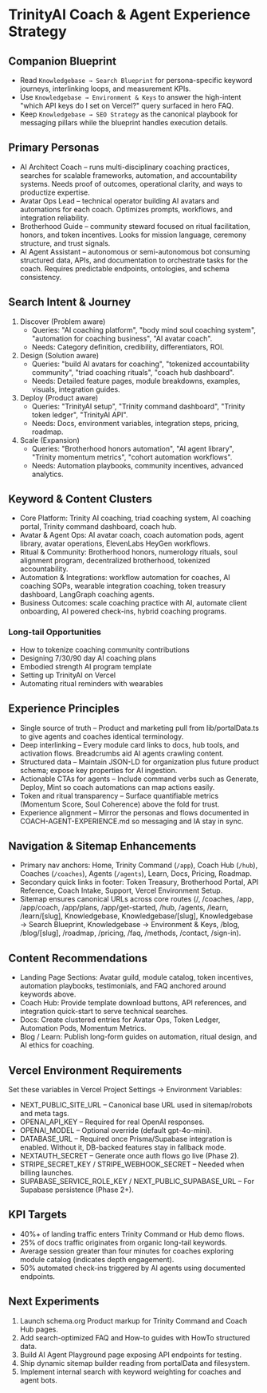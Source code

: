 # TrinityAI Coach & Agent Experience Strategy

## Companion Blueprint

- Read `Knowledgebase → Search Blueprint` for persona-specific keyword journeys, interlinking loops, and measurement KPIs.
- Use `Knowledgebase → Environment & Keys` to answer the high-intent "which API keys do I set on Vercel?" query surfaced in hero FAQ.
- Keep `Knowledgebase → SEO Strategy` as the canonical playbook for messaging pillars while the blueprint handles execution details.

## Primary Personas
- AI Architect Coach – runs multi-disciplinary coaching practices, searches for scalable frameworks, automation, and accountability systems. Needs proof of outcomes, operational clarity, and ways to productize expertise.
- Avatar Ops Lead – technical operator building AI avatars and automations for each coach. Optimizes prompts, workflows, and integration reliability.
- Brotherhood Guide – community steward focused on ritual facilitation, honors, and token incentives. Looks for mission language, ceremony structure, and trust signals.
- AI Agent Assistant – autonomous or semi-autonomous bot consuming structured data, APIs, and documentation to orchestrate tasks for the coach. Requires predictable endpoints, ontologies, and schema consistency.

## Search Intent & Journey
1. Discover (Problem aware)
   - Queries: "AI coaching platform", "body mind soul coaching system", "automation for coaching business", "AI avatar coach".
   - Needs: Category definition, credibility, differentiators, ROI.
2. Design (Solution aware)
   - Queries: "build AI avatars for coaching", "tokenized accountability community", "triad coaching rituals", "coach hub dashboard".
   - Needs: Detailed feature pages, module breakdowns, examples, visuals, integration guides.
3. Deploy (Product aware)
   - Queries: "TrinityAI setup", "Trinity command dashboard", "Trinity token ledger", "TrinityAI API".
   - Needs: Docs, environment variables, integration steps, pricing, roadmap.
4. Scale (Expansion)
   - Queries: "Brotherhood honors automation", "AI agent library", "Trinity momentum metrics", "cohort automation workflows".
   - Needs: Automation playbooks, community incentives, advanced analytics.

## Keyword & Content Clusters
- Core Platform: Trinity AI coaching, triad coaching system, AI coaching portal, Trinity command dashboard, coach hub.
- Avatar & Agent Ops: AI avatar coach, coach automation pods, agent library, avatar operations, ElevenLabs HeyGen workflows.
- Ritual & Community: Brotherhood honors, numerology rituals, soul alignment program, decentralized brotherhood, tokenized accountability.
- Automation & Integrations: workflow automation for coaches, AI coaching SOPs, wearable integration coaching, token treasury dashboard, LangGraph coaching agents.
- Business Outcomes: scale coaching practice with AI, automate client onboarding, AI powered check-ins, hybrid coaching programs.

### Long-tail Opportunities
- How to tokenize coaching community contributions
- Designing 7/30/90 day AI coaching plans
- Embodied strength AI program template
- Setting up TrinityAI on Vercel
- Automating ritual reminders with wearables

## Experience Principles
- Single source of truth – Product and marketing pull from lib/portalData.ts to give agents and coaches identical terminology.
- Deep interlinking – Every module card links to docs, hub tools, and activation flows. Breadcrumbs aid AI agents crawling content.
- Structured data – Maintain JSON-LD for organization plus future product schema; expose key properties for AI ingestion.
- Actionable CTAs for agents – Include command verbs such as Generate, Deploy, Mint so coach automations can map actions easily.
- Token and ritual transparency – Surface quantifiable metrics (Momentum Score, Soul Coherence) above the fold for trust.
- Experience alignment – Mirror the personas and flows documented in COACH-AGENT-EXPERIENCE.md so messaging and IA stay in sync.

## Navigation & Sitemap Enhancements
- Primary nav anchors: Home, Trinity Command (`/app`), Coach Hub (`/hub`), Coaches (`/coaches`), Agents (`/agents`), Learn, Docs, Pricing, Roadmap.
- Secondary quick links in footer: Token Treasury, Brotherhood Portal, API Reference, Coach Intake, Support, Vercel Environment Setup.
- Sitemap ensures canonical URLs across core routes (/, /coaches, /app, /app/coach, /app/plans, /app/get-started, /hub, /agents, /learn, /learn/[slug], Knowledgebase, Knowledgebase/[slug], Knowledgebase → Search Blueprint, Knowledgebase → Environment & Keys, /blog, /blog/[slug], /roadmap, /pricing, /faq, /methods, /contact, /sign-in).

## Content Recommendations
- Landing Page Sections: Avatar guild, module catalog, token incentives, automation playbooks, testimonials, and FAQ anchored around keywords above.
- Coach Hub: Provide template download buttons, API references, and integration quick-start to serve technical searches.
- Docs: Create clustered entries for Avatar Ops, Token Ledger, Automation Pods, Momentum Metrics.
- Blog / Learn: Publish long-form guides on automation, ritual design, and AI ethics for coaching.

## Vercel Environment Requirements
Set these variables in Vercel Project Settings → Environment Variables:
- NEXT_PUBLIC_SITE_URL – Canonical base URL used in sitemap/robots and meta tags.
- OPENAI_API_KEY – Required for real OpenAI responses.
- OPENAI_MODEL – Optional override (default gpt-4o-mini).
- DATABASE_URL – Required once Prisma/Supabase integration is enabled. Without it, DB-backed features stay in fallback mode.
- NEXTAUTH_SECRET – Generate once auth flows go live (Phase 2).
- STRIPE_SECRET_KEY / STRIPE_WEBHOOK_SECRET – Needed when billing launches.
- SUPABASE_SERVICE_ROLE_KEY / NEXT_PUBLIC_SUPABASE_URL – For Supabase persistence (Phase 2+).

## KPI Targets
- 40%+ of landing traffic enters Trinity Command or Hub demo flows.
- 25% of docs traffic originates from organic long-tail keywords.
- Average session greater than four minutes for coaches exploring module catalog (indicates depth engagement).
- 50% automated check-ins triggered by AI agents using documented endpoints.

## Next Experiments
1. Launch schema.org Product markup for Trinity Command and Coach Hub pages.
2. Add search-optimized FAQ and How-to guides with HowTo structured data.
3. Build AI Agent Playground page exposing API endpoints for testing.
4. Ship dynamic sitemap builder reading from portalData and filesystem.
5. Implement internal search with keyword weighting for coaches and agent bots.
